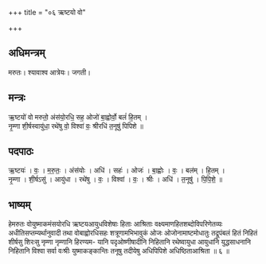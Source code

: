 +++
title = "०६ ऋष्टयो वो"

+++
## अधिमन्त्रम्
मरुतः। श्यावाश्व आत्रेयः। जगती।

## मन्त्रः
ऋ॒ष्टयो॑ वो मरुतो॒ अंस॑यो॒रधि॒ सह॒ ओजो॑ बा॒ह्वोर्वो॒ बलं॑ हि॒तम् ।  
नृ॒म्णा शी॒र्षस्वायु॑धा॒ रथे॑षु वो॒ विश्वा॑ वः॒ श्रीरधि॑ त॒नूषु॑ पिपिशे ॥

## पदपाठः
ऋ॒ष्टयः॑ । वः॒ । म॒रु॒तः॒ । अंस॑योः । अधि॑ । सहः॑ । ओजः॑ । बा॒ह्वोः । वः॒ । बल॑म् । हि॒तम् ।  
नृ॒म्णा । शी॒र्षऽसु॑ । आयु॑धा । रथे॑षु । वः॒ । विश्वा॑ । वः॒ । श्रीः । अधि॑ । त॒नूषु॑ । पि॒पि॒शे॒ ॥

## भाष्यम्
हेमरुतः वोयुष्माकमंसयोरधि ऋष्टयआयुधविशेषाः हिताः आश्रिताः वक्ष्यमाणहितशब्दोविपरिणेतव्यः अधीतिसप्तम्यर्थानुवादी तथा वोबाह्वोरधिसहः शत्रूणामभिभावुकं ओजः ओजोनामाष्टमोधातुः तद्रूपंबलं हितं निहितं शीर्षसु शिरःसु नृम्णा नृम्णानि हिरण्यम- यानि पदृओष्णीषादीनि निहितानि रथेष्वायुधा आयुधानि युद्धसाधनानि निहितानि विश्वा सर्वा वःश्रीः युष्माकङ्कान्तिः तनूषु तदीयेषु अधिपिपिशे अधिष्ठिताआश्रिता ॥ ६ ॥